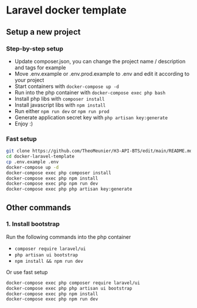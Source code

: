 # Laravel docker template
## Setup a new project
### Step-by-step setup
- Update composer.json, you can change the project name / description and tags for example
- Move .env.example or .env.prod.example to .env and edit it according to your project
- Start containers with `docker-compose up -d`
- Run into the php container with `docker-compose exec php bash`
- Install php libs with `composer install`
- Install javascript libs with `npm install`
- Run either `npm run dev` or `npm run prod`
- Generate application secret key with `php artisan key:generate`
- Enjoy :)

### Fast setup
```bash
git clone https://github.com/TheoMeunier/H3-API-BTS/edit/main/README.md
cd docker-laravel-template
cp .env.example .env
docker-compose up -d
docker-compose exec php composer install
docker-compose exec php npm install
docker-compose exec php npm run dev
docker-compose exec php php artisan key:generate
```

## Other commands
### 1. Install bootstrap

Run the following commands into the php container
- `composer require laravel/ui`
- `php artisan ui bootstrap`
- `npm install && npm run dev`

Or use fast setup
```bash
docker-compose exec php composer require laravel/ui
docker-compose exec php php artisan ui bootstrap
docker-compose exec php npm install
docker-compose exec php npm run dev
```
